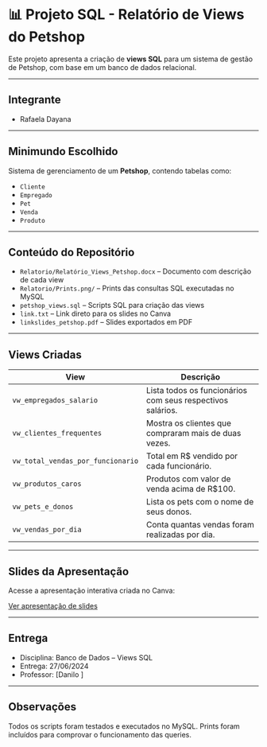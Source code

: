 # 📊 Projeto SQL - Relatório de Views do Petshop

Este projeto apresenta a criação de **views SQL** para um sistema de gestão de Petshop, com base em um banco de dados relacional.

---

##  Integrante
- Rafaela Dayana

---

##  Minimundo Escolhido
Sistema de gerenciamento de um **Petshop**, contendo tabelas como:
- `Cliente`
- `Empregado`
- `Pet`
- `Venda`
- `Produto`

---

##  Conteúdo do Repositório

- `Relatorio/Relatório_Views_Petshop.docx` – Documento com descrição de cada view
- `Relatorio/Prints.png/` – Prints das consultas SQL executadas no MySQL
- `petshop_views.sql` – Scripts SQL para criação das views
- `link.txt` – Link direto para os slides no Canva
- `linkslides_petshop.pdf` – Slides exportados em PDF

---

## Views Criadas

| View                      | Descrição                                                                 |
|---------------------------|---------------------------------------------------------------------------|
| `vw_empregados_salario`   | Lista todos os funcionários com seus respectivos salários.                |
| `vw_clientes_frequentes`  | Mostra os clientes que compraram mais de duas vezes.                      |
| `vw_total_vendas_por_funcionario` | Total em R$ vendido por cada funcionário.                   |
| `vw_produtos_caros`       | Produtos com valor de venda acima de R$100.                              |
| `vw_pets_e_donos`         | Lista os pets com o nome de seus donos.                                  |
| `vw_vendas_por_dia`       | Conta quantas vendas foram realizadas por dia.                           |

---

##  Slides da Apresentação

Acesse a apresentação interativa criada no Canva:

 [Ver apresentação de slides](https://www.canva.com/design/https://www.canva.com/design/DAGrhA-eKWs/DNLP3CUHzMlVrgKd9GqRzg/edit?utm_content=DAGrhA-eKWs&utm_campaign=designshare&utm_medium=link2&utm_source=sharebutton)


---

## Entrega
- Disciplina: Banco de Dados – Views SQL
- Entrega: 27/06/2024
- Professor: [Danilo ]

---

## Observações

Todos os scripts foram testados e executados no MySQL. Prints foram incluídos para comprovar o funcionamento das queries.


